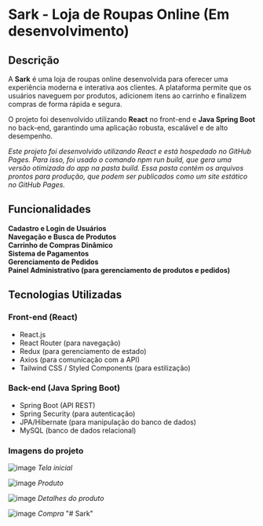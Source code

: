 #  Sark - Loja de Roupas Online (Em desenvolvimento)

## Descrição

A **Sark** é uma loja de roupas online desenvolvida para oferecer uma experiência moderna e interativa aos clientes. A plataforma permite que os usuários naveguem por produtos, adicionem itens ao carrinho e finalizem compras de forma rápida e segura. 

O projeto foi desenvolvido utilizando **React** no front-end e **Java Spring Boot** no back-end, garantindo uma aplicação robusta, escalável e de alto desempenho.

*Este projeto foi desenvolvido utilizando React e está hospedado no GitHub Pages. Para isso, foi usado o comando npm run build, que gera uma versão otimizada do app na pasta build. Essa pasta contém os arquivos prontos para produção, que podem ser publicados como um site estático no GitHub Pages.*

## Funcionalidades

 **Cadastro e Login de Usuários**  
 **Navegação e Busca de Produtos**  
 **Carrinho de Compras Dinâmico**  
 **Sistema de Pagamentos**  
 **Gerenciamento de Pedidos**  
 **Painel Administrativo (para gerenciamento de produtos e pedidos)**  

##  Tecnologias Utilizadas

### **Front-end** (React)
- React.js
- React Router (para navegação)
- Redux (para gerenciamento de estado)
- Axios (para comunicação com a API)
- Tailwind CSS / Styled Components (para estilização)

### **Back-end** (Java Spring Boot)
- Spring Boot (API REST)
- Spring Security (para autenticação)
- JPA/Hibernate (para manipulação do banco de dados)
- MySQL (banco de dados relacional)

### Imagens do projeto

![image](https://github.com/user-attachments/assets/56400a04-e466-45a7-9f2c-9c39c6ccd9a6)
*Tela inicial*

![image](https://github.com/user-attachments/assets/1414a323-5414-4911-aa9e-cf306ba2ae54)
*Produto*

![image](https://github.com/user-attachments/assets/ae510213-d767-4cdb-9679-d603a1b34af1)
*Detalhes do produto*

![image](https://github.com/user-attachments/assets/601cdd08-f0d6-4d67-bc9f-2de52b5748f2)
*Compra*
"# Sark" 
